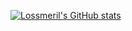 [![Lossmeril's GitHub stats](https://github-readme-stats.vercel.app/api?username=lossmeril)](https://github.com/anuraghazra/github-readme-stats)
